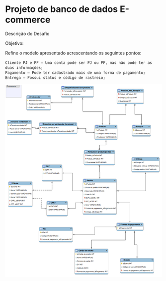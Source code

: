 # Projeto de banco de dados E-commerce

Descrição do Desafio


Objetivo:

Refine o modelo apresentado acrescentando os seguintes pontos:

    Cliente PJ e PF – Uma conta pode ser PJ ou PF, mas não pode ter as duas informações;
    Pagamento – Pode ter cadastrado mais de uma forma de pagamento;
    Entrega – Possui status e código de rastreio;

![image](https://raw.githubusercontent.com/Giuseppe31-s/Geracao-Tech-Unimed-BH-Ciencia-de-Dados/main/Banco%20de%20Dados%20SQL%20e%20NoSQL/E-commerce/E-commerce.png)

